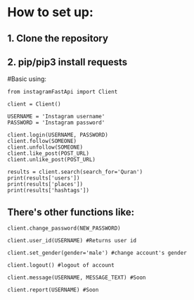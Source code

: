 # How to set up:

## 1. Clone the repository
## 2. pip/pip3 install requests

#Basic using:

```
from instagramFastApi import Client

client = Client()

USERNAME = 'Instagram username'
PASSWORD = 'Instagram password'

client.login(USERNAME, PASSWORD)
client.follow(SOMEONE)
client.unfollow(SOMEONE)
client.like_post(POST_URL)
client.unlike_post(POST_URL)

results = client.search(search_for='Quran')
print(results['users'])
print(results['places'])
print(results['hashtags'])
```

## There's other functions like:

```
client.change_password(NEW_PASSWORD)

client.user_id(USERNAME) #Returns user id

client.set_gender(gender='male') #change account's gender

client.logout() #logout of account

client.message(USERNAME, MESSAGE_TEXT) #Soon

client.report(USERNAME) #Soon
```
